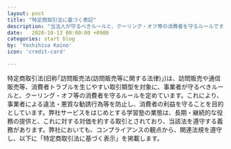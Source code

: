 ```yaml
---
layout: post
title: "特定商取引法に基づく表記"
description: "当法人が守るべきルールと、クーリング・オフ等の消費者を守るルールです。"
date:   2020-10-13 00:00:00 +0900
categories: start blog
by: 'Yoshihisa Kaino'
icon: 'credit-card'

---
```


特定商取引法(旧称｢訪問販売法(訪問販売等に関する法律)｣)は、訪問販売や通信販売等、消費者トラブルを生じやすい取引類型を対象に、事業者が守るべきルールと、クーリング・オフ等の消費者を守るルールを定めています。これにより、事業者による違法・悪質な勧誘行為等を防止し、消費者の利益を守ることを目的としています。弊社サービスをはじめとする学習塾の業態は、長期・継続的な役務の提供と、これに対する対価を約する取引とされており、当該法を遵守する義務があります。弊社においても、コンプライアンスの観点から、関連法規を遵守し、以下に「特定商取引法に基づく表示」を掲載します。

<br><br>

